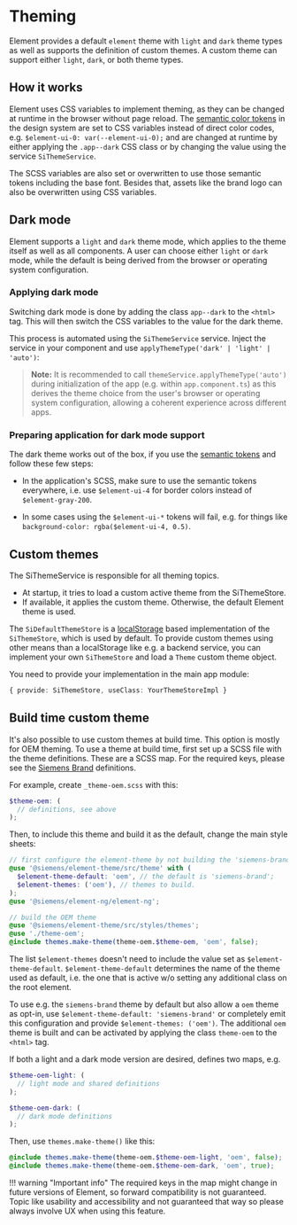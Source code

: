 # Theming

Element provides a default `element` theme with `light` and `dark` theme types
as well as supports the definition of custom themes. A custom theme can support either
`light`, `dark`, or both theme types.

## How it works

Element uses CSS variables to implement theming, as they can be changed at runtime in the browser without page reload.
The [semantic color tokens](../fundamentals/colors/ui-colors.md) in the design system are set
to CSS variables instead of direct color codes, e.g. `$element-ui-0: var(--element-ui-0);`
and are changed at runtime by either applying the `.app--dark` CSS class or by changing the value
using the service `SiThemeService`.

The SCSS variables are also set or overwritten to use those semantic tokens
including the base font. Besides that, assets like the brand logo can also be overwritten
using CSS variables.

## Dark mode

Element supports a `light` and `dark` theme mode, which applies to the
theme itself as well as all components. A user can choose either `light` or
`dark` mode, while the default is being derived from the browser or operating
system configuration.

### Applying dark mode

Switching dark mode is done by adding the class `app--dark` to the `<html>` tag.
This will then switch the CSS variables to the value for the dark theme.

This process is automated using the `SiThemeService` service. Inject the service
in your component and use `applyThemeType('dark' | 'light' | 'auto')`:

<si-docs-component example="si-theme/theme-switcher" height="140"></si-docs-component>

> **Note:** It is recommended to call `themeService.applyThemeType('auto')` during
> initialization of the app (e.g. within `app.component.ts`) as this derives the
> theme choice from the user's browser or operating system configuration, allowing
> a coherent experience across different apps.

### Preparing application for dark mode support

The dark theme works out of the box, if you use the [semantic tokens](../fundamentals/colors/ui-colors.md)
and follow these few steps:

- In the application's SCSS, make sure to use the semantic tokens everywhere,
  i.e. use `$element-ui-4` for border colors instead of `$element-gray-200`.

- In some cases using the `$element-ui-*` tokens will fail, e.g. for things
  like `background-color: rgba($element-ui-4, 0.5)`.

## Custom themes

The SiThemeService is responsible for all theming topics.

- At startup, it tries to load a custom active theme from the SiThemeStore.
- If available, it applies the custom theme. Otherwise, the default Element theme is used.

<si-docs-type name="SiThemeStore"></si-docs-type>

The `SiDefaultThemeStore` is a [localStorage](https://developer.mozilla.org/en-US/docs/Web/API/Window/localStorage)
based implementation of the `SiThemeStore`, which is used by default. To provide custom themes using other means
than a localStorage like e.g. a backend service, you can implement your own `SiThemeStore` and load a `Theme` custom
theme object.

You need to provide your implementation in the main app module:

```ts
{ provide: SiThemeStore, useClass: YourThemeStoreImpl }
```

<si-docs-api injectable="SiThemeService"></si-docs-api>

## Build time custom theme

It's also possible to use custom themes at build time. This option is mostly for OEM theming. To
use a theme at build time, first set up a SCSS file with the theme definitions. These are a SCSS
map. For the required keys, please see the
[Siemens Brand](https://github.com/siemens/element/tree/main/projects/element-theme/src/styles/variables/siemens-brand/_theme-siemens-brand.scss)
definitions.

For example, create `_theme-oem.scss` with this:

```scss
$theme-oem: (
  // definitions, see above
);
```

Then, to include this theme and build it as the default, change the main style sheets:

```scss
// first configure the element-theme by not building the 'siemens-brand' theme
@use '@siemens/element-theme/src/theme' with (
  $element-theme-default: 'oem', // the default is 'siemens-brand';
  $element-themes: ('oem'), // themes to build.
);
@use '@siemens/element-ng/element-ng';

// build the OEM theme
@use '@siemens/element-theme/src/styles/themes';
@use './theme-oem';
@include themes.make-theme(theme-oem.$theme-oem, 'oem', false);
```

The list `$element-themes` doesn't need to include the value set as `$element-theme-default`.
`$element-theme-default` determines the name of the theme used as default, i.e. the one that
is active w/o setting any additional class on the root element.

To use e.g. the `siemens-brand` theme by default but also allow a `oem` theme as opt-in,
use `$element-theme-default: 'siemens-brand'` or completely emit this configuration and provide
`$element-themes: ('oem')`. The additional `oem` theme is built and can be activated by applying
the class `theme-oem` to the `<html>` tag.

If both a light and a dark mode version are desired, defines two maps, e.g.

```scss
$theme-oem-light: (
  // light mode and shared definitions
);

$theme-oem-dark: (
  // dark mode definitions
);
```

Then, use `themes.make-theme()` like this:

```scss
@include themes.make-theme(theme-oem.$theme-oem-light, 'oem', false);
@include themes.make-theme(theme-oem.$theme-oem-dark, 'oem', true);
```

!!! warning "Important info"
    The required keys in the map might change in future versions of Element, so forward compatibility is not guaranteed.
    Topic like usability and accessibility and not guaranteed that way so please always involve UX when using this feature.

<si-docs-types></si-docs-types>
